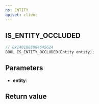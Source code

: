 ```yaml
---
ns: ENTITY
apiset: client
---
```

## IS_ENTITY_OCCLUDED

```c
// 0x140188E884645624
BOOL IS_ENTITY_OCCLUDED(Entity entity);
```


## Parameters
* **entity**:

## Return value


